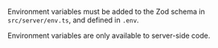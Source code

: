 Environment variables must be added to the Zod schema in `src/server/env.ts`, and defined in `.env`.

Environment variables are only available to server-side code.
